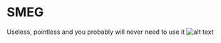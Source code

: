 # SMEG
Useless, pointless and you probably will never need to use it 
![alt text](https://imgur.com/a/wuGpMN0)
